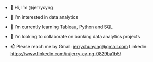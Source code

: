 - 👋 Hi, I’m @jerrycyng

- 👀 I’m interested in data analytics

- 🌱 I’m currently learning Tableau, Python and SQL 

- 💞️ I’m looking to collaborate on banking data analytics projects 

- 📫 Please reach me by 
      Gmail: jerrychunying@gmail.com
      Linkedin: https://www.linkedin.com/in/jerry-cy-ng-0829ba1b5/



<!---
jerrycyng/jerrycyng is a ✨ special ✨ repository because its `README.md` (this file) appears on your GitHub profile.
You can click the Preview link to take a look at your changes.
--->
